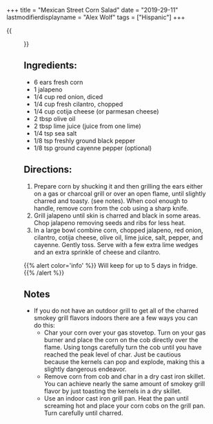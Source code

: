 +++
title = "Mexican Street Corn Salad"
date = "2019-29-11"
lastmodifierdisplayname = "Alex Wolf"
tags = ["Hispanic"]
+++

{{<figure src="/images/Healthy-Mexican-Street-Corn-Salad-3.jpg">}}

## Ingredients:

* 6 ears fresh corn
* 1 jalapeno
* 1/4 cup red onion, diced
* 1/4 cup fresh cilantro, chopped
* 1/4 cup cotija cheese (or parmesan cheese)
* 2 tbsp olive oil
* 2 tbsp lime juice (juice from one lime)
* 1/4 tsp sea salt
* 1/8 tsp freshly ground black pepper
* 1/8 tsp ground cayenne pepper (optional)

## Directions:

1. Prepare corn by shucking it and then grilling the ears either on a gas or charcoal grill or over an open flame, until slightly charred and toasty. (see notes). When cool enough to handle, remove corn from the cob using a sharp knife.
2. Grill jalapeno until skin is charred and black in some areas. Chop jalapeno removing seeds and ribs for less heat.
3. In a large bowl combine corn, chopped jalapeno, red onion, cilantro, cotija cheese, olive oil, lime juice, salt, pepper, and cayenne. Gently toss. Serve with a few extra lime wedges and an extra sprinkle of cheese and cilantro.

{{% alert color='info' %}}
Will keep for up to 5 days in fridge.
{{% /alert %}}

## Notes
* If you do not have an outdoor grill to get all of the charred smokey grill flavors indoors there are a few ways you can do this:
    * Char your corn over your gas stovetop. Turn on your gas burner and place the corn on the cob directly over the flame. Using tongs carefully turn the cob until you have reached the peak level of char. Just be cautious because the kernels can pop and explode, making this a slightly dangerous endeavor.
    * Remove corn from cob and char in a dry cast iron skillet. You can achieve nearly the same amount of smokey grill flavor by just toasting the kernels in a dry skillet.
    * Use an indoor cast iron grill pan. Heat the pan until screaming hot and place your corn cobs on the grill pan. Turn carefully until charred.
